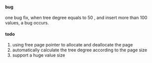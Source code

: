 
#### bug

one bug fix, when tree degree equals to 50 , and insert more than 100 values, a bug occurs.

#### todo 
1. using free page pointer to allocate and deallocate the page
2. automatically calculate the tree degree according to the page size
3. support a huge value size

